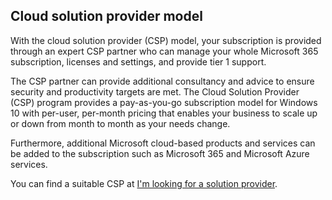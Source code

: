 ## Cloud solution provider model

With the cloud solution provider (CSP) model, your subscription is provided through an expert CSP partner who can manage your whole Microsoft 365 subscription, licenses and settings, and provide tier 1 support.

The CSP partner can provide additional consultancy and advice to ensure security and productivity targets are met. The Cloud Solution Provider (CSP) program provides a pay-as-you-go subscription model for Windows 10 with per-user, per-month pricing that enables your business to scale up or down from month to month as your needs change.

Furthermore, additional Microsoft cloud-based products and services can be added to the subscription such as Microsoft 365 and Microsoft Azure services.

You can find a suitable CSP at [I'm looking for a solution provider](https://www.microsoft.com/solution-providers/home).